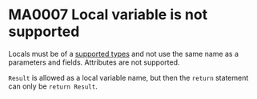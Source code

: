 # MA0007 Local variable is not supported

Locals must be of a [supported types](/README.md#supported-types) and not use the same name as a parameters and fields. Attributes are not supported.

`Result` is allowed as a local variable name, but then the `return` statement can only be `return Result`.

